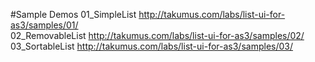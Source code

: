 #Sample Demos
01_SimpleList <http://takumus.com/labs/list-ui-for-as3/samples/01/>  
02_RemovableList <http://takumus.com/labs/list-ui-for-as3/samples/02/>
03_SortableList <http://takumus.com/labs/list-ui-for-as3/samples/03/>
